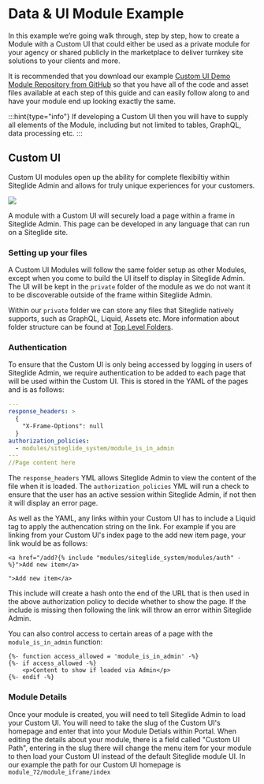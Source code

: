 # Data & UI Module Example

In this example we’re going walk through, step by step, how to create a Module with a Custom UI that could either be used as a private module for your agency or shared publicly in the marketplace to deliver turnkey site solutions to your clients and more.

It is recommended that you download our example [Custom UI Demo Module Repository from GitHub](https://github.com/Siteglide/Module_Siteglide_CustomUIDemo) so that you have all of the code and asset files available at each step of this guide and can easily follow along to and have your module end up looking exactly the same.

:::hint{type="info"} If developing a Custom UI then you will have to supply all elements of the Module, including but not limited to tables, GraphQL, data processing etc. :::

## Custom UI

Custom UI modules open up the ability for complete flexibiltiy within Siteglide Admin and allows for truly unique experiences for your customers.

![](../../assets/ezmAWQRErVj2S3TecVHcT_screen-shot-2022-03-18-at-133011.png)

A module with a Custom UI will securely load a page within a frame in Siteglide Admin. This page can be developed in any language that can run on a Siteglide site.

### Setting up your files

A Custom UI Modules will follow the same folder setup as other Modules, except when you come to build the UI itself to display in Siteglide Admin. The UI will be kept in the `private` folder of the module as we do not want it to be discoverable outside of the frame within Siteglide Admin.

Within our `private` folder we can store any files that Siteglide natively supports, such as GraphQL, Liquid, Assets etc. More information about folder structure can be found at [Top Level Folders](create-folder-structure.md#top-level-folders).

### Authentication

To ensure that the Custom UI is only being accessed by logging in users of Siteglide Admin, we require authentication to be added to each page that will be used within the Custom UI. This is stored in the YAML of the pages and is as follows:

```yaml
---
response_headers: >
  {
    "X-Frame-Options": null
  }
authorization_policies:
  - modules/siteglide_system/module_is_in_admin
---
//Page content here
```

The `response_headers` YML allows Siteglide Admin to view the content of the file when it is loaded. The `authorization_policies` YML will run a check to ensure that the user has an active session within Siteglide Admin, if not then it will display an error page.

As well as the YAML, any links within your Custom UI has to include a Liquid tag to apply the authencation string on the link. For example if you are linking from your Custom UI's index page to the add new item page, your link would be as follows:

```liquid
<a href="/add?{% include "modules/siteglide_system/modules/auth" -%}">Add new item</a>

">Add new item</a>

```

This include will create a hash onto the end of the URL that is then used in the above authorization policy to decide whether to show the page. If the include is missing then following the link will throw an error within Siteglide Admin.

You can also control access to certain areas of a page with the `module_is_in_admin` function:

```liquid
{%- function access_allowed = 'module_is_in_admin' -%}
{%- if access_allowed -%}
    <p>Content to show if loaded via Admin</p>
{%- endif -%}
```

### Module Details

Once your module is created, you will need to tell Siteglide Admin to load your Custom UI. You will need to take the slug of the Custom UI's homepage and enter that into your Module Detials within Portal. When editing the details about your module, there is a field called "Custom UI Path", entering in the slug there will change the menu item for your module to then load your Custom UI instead of the default Siteglide module UI. In our example the path for our Custom UI homepage is `module_72/module_iframe/index`
